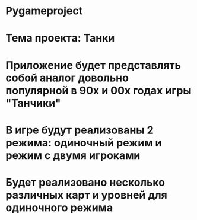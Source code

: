 # Pygameproject
# Тема проекта: Танки
# Приложение будет представлять собой аналог довольно популярной в 90х и 00х годах игры "Танчики"
# В игре будут реализованы 2 режима: одиночный режим и режим с двумя игроками
# Будет реализовано несколько различных карт и уровней для одиночного режима
